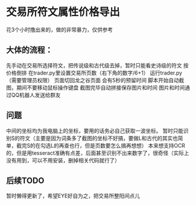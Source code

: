 # 交易所符文属性价格导出
 
花3个小时撸出来的，做的非常暴力，仅供参考

## 大体的流程：
先手动在交易所选择符文，把传说级和古代级去掉，暂时只能看史诗级的符文
按价格倒排
在trader.py里设置交易所页数（右下角的数字/6+1）
运行trader.py（需要管理员权限）
页面切回龙之谷页面 会有5秒的预留时间
脚本开始自动截图，期间不要移动鼠标操作键盘
截图完毕自动拼接保存图片和时间
图片和时间通过QQ机器人发送给群友

## 问题
中间的坐标均为我电脑上的坐标，要用的话务必自己获取一波坐标。
暂时只能识别S的符文（主要是因为词条多了截图的坐标不好搞，要做L和古代的其实也简单，截完S的在勾选L的再查也行，但是页数要怎么搞再想想）
本来想支持OCR的，但是用tesseract准确有点差，后面甚至识别不出来数字了，很奇怪（实际上没有用到，可以不用安装，删掉相关代码就行了）

## 后续TODO
暂时懒得更新了，希望EYE好自为之，把交易所整阳间点儿
